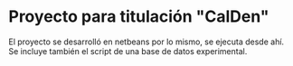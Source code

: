 # Proyecto para titulación "CalDen"
El proyecto se desarrolló en netbeans por lo mismo, se ejecuta desde ahí.
Se incluye también el script de una base de datos experimental.
